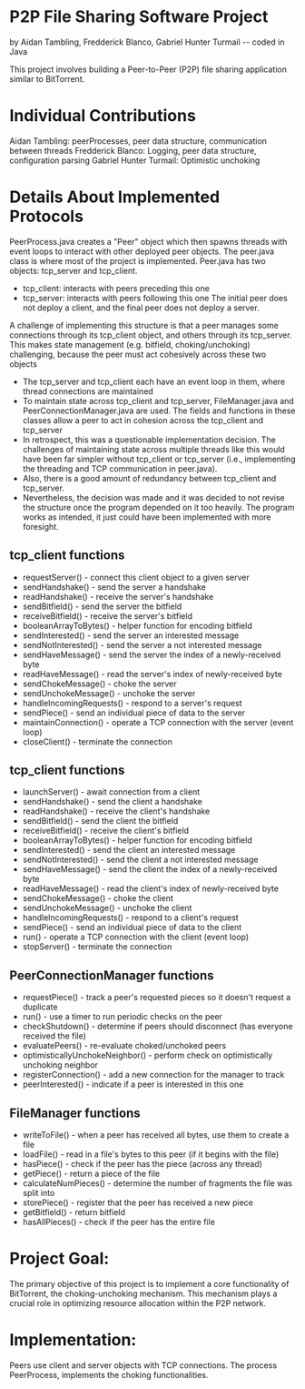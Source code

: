 # P2P File Sharing Software Project 
by Aidan Tambling, Fredderick Blanco, Gabriel Hunter Turmail --
coded in Java

This project involves building a Peer-to-Peer (P2P) file sharing application similar to BitTorrent.  

# Individual Contributions

Aidan Tambling: peerProcesses, peer data structure, communication between threads
Fredderick Blanco: Logging, peer data structure, configuration parsing
Gabriel Hunter Turmail: Optimistic unchoking

# Details About Implemented Protocols

PeerProcess.java creates a "Peer" object which then spawns threads with event loops to interact with other deployed peer objects. The peer.java class is where most of the project is implemented. Peer.java has two objects: tcp_server and tcp_client.
- tcp_client: interacts with peers preceding this one
- tcp_server: interacts with peers following this one
The initial peer does not deploy a client, and the final peer does not deploy a server.

A challenge of implementing this structure is that a peer manages some connections through its tcp_client object, and others through its tcp_server. This makes state management (e.g. bitfield, choking/unchoking) challenging, because the peer must act cohesively across these two objects
- The tcp_server and tcp_client each have an event loop in them, where thread connections are maintained
- To maintain state across tcp_client and tcp_server, FileManager.java and PeerConnectionManager.java are used. The fields and functions in these classes allow a peer to act in cohesion across the tcp_client and tcp_server
- In retrospect, this was a questionable implementation decision. The challenges of maintaining state across multiple threads like this would have been far simpler without tcp_client or tcp_server (i.e., implementing the threading and TCP communication in peer.java).
- Also, there is a good amount of redundancy between tcp_client and tcp_server.
- Nevertheless, the decision was made and it was decided to not revise the structure once the program depended on it too heavily. The program works as intended, it just could have been implemented with more foresight.

## tcp_client functions
- requestServer() - connect this client object to a given server
- sendHandshake() - send the server a handshake
- readHandshake() - receive the server's handshake
- sendBitfield() - send the server the bitfield
- receiveBitfield() - receive the server's bitfield
- booleanArrayToBytes() - helper function for encoding bitfield
- sendInterested() - send the server an interested message
- sendNotInterested() - send the server a not interested message
- sendHaveMessage() - send the server the index of a newly-received byte
- readHaveMessage() - read the server's index of newly-received byte
- sendChokeMessage() - choke the server
- sendUnchokeMessage() - unchoke the server
- handleIncomingRequests() - respond to a server's request
- sendPiece() - send an individual piece of data to the server
- maintainConnection() - operate a TCP connection with the server (event loop)
- closeClient() - terminate the connection

## tcp_client functions
- launchServer() - await connection from a client
- sendHandshake() - send the client a handshake
- readHandshake() - receive the client's handshake
- sendBitfield() - send the client the bitfield
- receiveBitfield() - receive the client's bitfield
- booleanArrayToBytes() - helper function for encoding bitfield
- sendInterested() - send the client an interested message
- sendNotInterested() - send the client a not interested message
- sendHaveMessage() - send the client the index of a newly-received byte
- readHaveMessage() - read the client's index of newly-received byte
- sendChokeMessage() - choke the client
- sendUnchokeMessage() - unchoke the client
- handleIncomingRequests() - respond to a client's request
- sendPiece() - send an individual piece of data to the client
- run() - operate a TCP connection with the client (event loop)
- stopServer() - terminate the connection

## PeerConnectionManager functions
- requestPiece() - track a peer's requested pieces so it doesn't request a duplicate
- run() - use a timer to run periodic checks on the peer
- checkShutdown() - determine if peers should disconnect (has everyone received the file)
- evaluatePeers() - re-evaluate choked/unchoked peers
- optimisticallyUnchokeNeighbor() - perform check on optimistically unchoking neighbor
- registerConnection() - add a new connection for the manager to track
- peerInterested() - indicate if a peer is interested in this one

## FileManager functions
- writeToFile() - when a peer has received all bytes, use them to create a file
- loadFile() - read in a file's bytes to this peer (if it begins with the file)
- hasPiece() - check if the peer has the piece (across any thread)
- getPiece() - return a piece of the file
- calculateNumPieces() - determine the number of fragments the file was split into
- storePiece() - register that the peer has received a new piece
- getBitfield() - return bitfield
- hasAllPieces() - check if the peer has the entire file

# Project Goal:

The primary objective of this project is to implement a core functionality of BitTorrent, the choking-unchoking mechanism. This mechanism plays a crucial role in optimizing resource allocation within the P2P network.

# Implementation:

Peers use client and server objects with TCP connections.
The process PeerProcess, implements the choking functionalities. 
